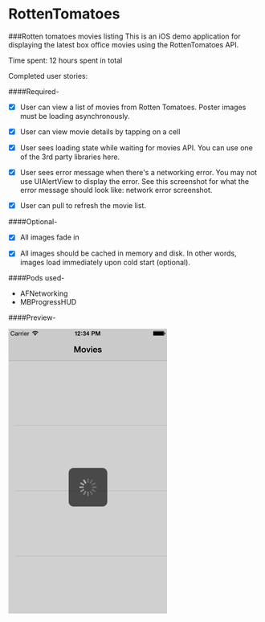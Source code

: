 RottenTomatoes
==============

###Rotten tomatoes movies listing
This is an iOS demo application for displaying the latest box office movies using the RottenTomatoes API.

Time spent: 12 hours spent in total

Completed user stories:

####Required-
- [x] User can view a list of movies from Rotten Tomatoes.  Poster images must be loading asynchronously.
- [x] User can view movie details by tapping on a cell
- [x] User sees loading state while waiting for movies API.  You can use one of the 3rd party libraries here.
- [x] User sees error message when there's a networking error.  You may not use UIAlertView to display the error.  See this screenshot for what the error message should look like: network error screenshot.
- [x] User can pull to refresh the movie list.


####Optional-
- [x] All images fade in
- [x] All images should be cached in memory and disk. In other words, images load immediately upon cold start (optional).


####Pods used-

- AFNetworking
- MBProgressHUD

####Preview-
 
![alt tag](https://raw.githubusercontent.com/aparnarsjain/RottenTomatoes/master/rottenTomatoes/RottenTomatoes.gif)


